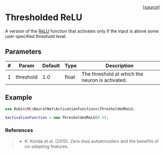 <span style="float:right;"><a href="https://github.com/RubixML/RubixML/blob/master/src/NeuralNet/ActivationFunctions/ThresholdedReLU.php">[source]</a></span>

# Thresholded ReLU
A version of the [ReLU](relu.md) function that activates only if the input is above some user-specified threshold level.

## Parameters
| # | Param | Default | Type | Description |
|---|---|---|---|---|
| 1 | threshold | 1.0 | float | The threshold at which the neuron is activated. |

## Example
```php
use Rubix\ML\NeuralNet\ActivationFunctions\ThresholdedReLU;

$activationFunction = new ThresholdedReLU(0.5);
```

### References
>- K. Konda et al. (2015). Zero-bias autoencoders and the benefits of co-adapting features.